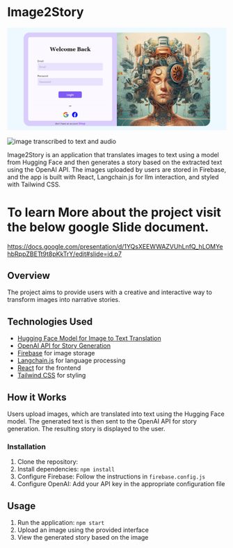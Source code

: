 # Image2Story

![Login page](image.png)

![image transcribed to text and audio](<Screenshot 2024-12-2 014506.png>)

Image2Story is an application that translates images to text using a model from Hugging Face and then generates a story based on the extracted text using the OpenAI API. The images uploaded by users are stored in Firebase, and the app is built with React, Langchain.js for llm interaction, and styled with Tailwind CSS.

# To learn More about the project visit the below google Slide document.

https://docs.google.com/presentation/d/1YQsXEEWWAZVUhLnfQ_hLOMYehbRppZBETt9t8pKkTrY/edit#slide=id.p7

## Overview

The project aims to provide users with a creative and interactive way to transform images into narrative stories.

## Technologies Used

- [Hugging Face Model for Image to Text Translation](https://huggingface.co/models)
- [OpenAI API for Story Generation](https://beta.openai.com/)
- [Firebase](https://firebase.google.com/) for image storage
- [Langchain.js](https://github.com/langchain/langchain) for language processing
- [React](https://reactjs.org/) for the frontend
- [Tailwind CSS](https://tailwindcss.com/) for styling

## How it Works

Users upload images, which are translated into text using the Hugging Face model. The generated text is then sent to the OpenAI API for story generation. The resulting story is displayed to the user.

### Installation

1. Clone the repository:
2. Install dependencies: `npm install`
3. Configure Firebase: Follow the instructions in `firebase.config.js`
4. Configure OpenAI: Add your API key in the appropriate configuration file

## Usage

1. Run the application: `npm start`
2. Upload an image using the provided interface
3. View the generated story based on the image

